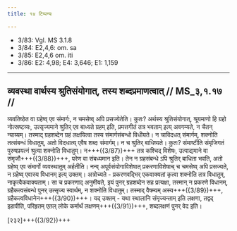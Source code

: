 ```yaml
---
title: १४ टिप्पन्यः

---
```

- 3/83: Vgl. MS 3.1.8
- 3/84: E2,4,6: om. sa
- 3/85: E2,4,6 om. iti
- 3/86: E2: 4,98; E4: 3,646; E1: 1,159

____________________________________________


## व्यवस्था वार्थस्य श्रुतिसंयोगात्, तस्य शब्दप्रमाणत्वात् // MS_३,१.१७ //

व्यवतिष्ठेत वा ग्रहेष्व् एव संमार्गः, न चमसेष्व् अपि प्रसज्येतेति। कुतः? अर्थस्य श्रुतिसंयोगात्, श्रूयमाणो हि ग्रहो नोत्स्रष्टव्यः, उत्सृज्यमाने श्रुतिर् एव बाध्यते ग्रहम् इति, प्रमत्तगीतं तत्र भवताम् इत्य् अवगम्यते, न चैतन् न्याय्यम्। तस्माद् ग्रहशब्देन ग्रहं लक्षयित्वा तस्य संमार्गसंबन्धो विधीयते। न चाविदधत् संमार्गम्, शक्नोति तत्संबन्धं विधातुम्, अतो विदधात्य् एवैष शब्दः संमार्गम्। न च श्रुतिर् बाधिष्यते। कुतः? संमार्ष्टीति संमृजिगतं पुरुषप्रयत्नं श्रुत्या शक्नोति विधातुम्। न+++({3/87})+++ तत्र कश्चिद् विशेषः, उत्पाद्यमाने वा संमृजौ+++({3/88})+++, परेण वा संबध्यमान इति। तेन न ग्रहसंबन्धे ऽपि श्रुतिर् बाधिता भवति, अतो ग्रहेष्व् एव संमार्गो व्यवस्थातुम् अर्हतीति।
नन्व् अपूर्वसंयोगाविशेषात् प्रकरणाविशेषाच् च चमसेष्व् अपि प्रसज्यते, न ग्रहेष्व् एवास्य विधानम् इत्य् उक्तम्। अत्रोच्यते - प्रकरणवद्भिर् एकवाक्यतां कृत्वा शक्नोति तत्र विधातुम्, नाकृत्वैकवाक्यताम्। सा च प्रकरणाद् अनुमीयते, इयं पुनर् ग्रहशब्देन सह प्रत्यक्षा, तस्मान् न प्रकरणे विधानम्, ग्रहैकत्वसंबन्धे पुनर् उत्सृज्य स्वार्थम्, न शक्नोति विधातुम्। तस्माद् वैषम्यम् अस्य+++({3/89})+++, ग्रहैकत्वविधानेन+++({3/90})+++। यद् उक्तम् - यथा स्थालानि संमृज्यन्ताम् इति लक्षणा, तद्वद् इहापीति, परिहृतम् एतल् लोके कर्मार्थं लक्षणम्+++({3/91})+++, शब्दलक्षणं पुनर् वेद इति।

[२३२]+++({3/92})+++
